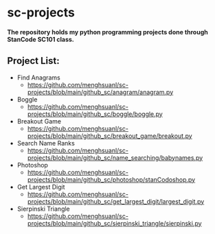 # sc-projects
#### The repository holds my python programming projects done through StanCode SC101 class.

## Project List:
- Find Anagrams
  - https://github.com/menghsuanl/sc-projects/blob/main/github_sc/anagram/anagram.py 
- Boggle 
  - https://github.com/menghsuanl/sc-projects/blob/main/github_sc/boggle/boggle.py 
- Breakout Game
  - https://github.com/menghsuanl/sc-projects/blob/main/github_sc/breakout_game/breakout.py
- Search Name Ranks
  - https://github.com/menghsuanl/sc-projects/blob/main/github_sc/name_searching/babynames.py
- Photoshop 
  - https://github.com/menghsuanl/sc-projects/blob/main/github_sc/photoshop/stanCodoshop.py
- Get Largest Digit
  - https://github.com/menghsuanl/sc-projects/blob/main/github_sc/get_largest_digit/largest_digit.py
- Sierpinski Triangle
  - https://github.com/menghsuanl/sc-projects/blob/main/github_sc/sierpinski_triangle/sierpinski.py

